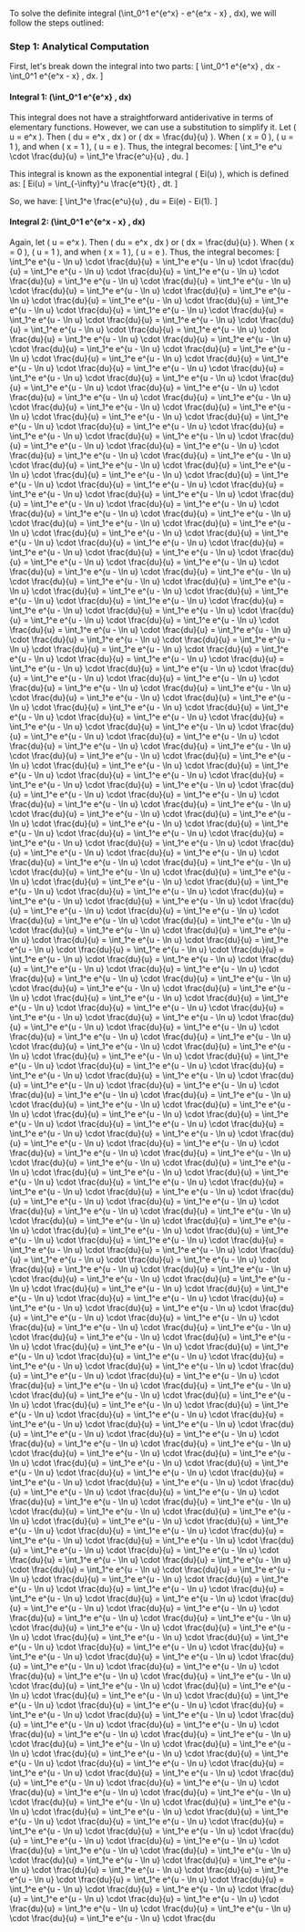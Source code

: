 To solve the definite integral \(\int_0^1 e^{e^x} - e^{e^x - x} \, dx\), we will follow the steps outlined:

### Step 1: Analytical Computation

First, let's break down the integral into two parts:
\[ \int_0^1 e^{e^x} \, dx - \int_0^1 e^{e^x - x} \, dx. \]

#### Integral 1: \(\int_0^1 e^{e^x} \, dx\)

This integral does not have a straightforward antiderivative in terms of elementary functions. However, we can use a substitution to simplify it. Let \( u = e^x \). Then \( du = e^x \, dx \) or \( dx = \frac{du}{u} \). When \( x = 0 \), \( u = 1 \), and when \( x = 1 \), \( u = e \). Thus, the integral becomes:
\[ \int_1^e e^u \cdot \frac{du}{u} = \int_1^e \frac{e^u}{u} \, du. \]

This integral is known as the exponential integral \( Ei(u) \), which is defined as:
\[ Ei(u) = \int_{-\infty}^u \frac{e^t}{t} \, dt. \]

So, we have:
\[ \int_1^e \frac{e^u}{u} \, du = Ei(e) - Ei(1). \]

#### Integral 2: \(\int_0^1 e^{e^x - x} \, dx\)

Again, let \( u = e^x \). Then \( du = e^x \, dx \) or \( dx = \frac{du}{u} \). When \( x = 0 \), \( u = 1 \), and when \( x = 1 \), \( u = e \). Thus, the integral becomes:
\[ \int_1^e e^{u - \ln u} \cdot \frac{du}{u} = \int_1^e e^{u - \ln u} \cdot \frac{du}{u} = \int_1^e e^{u - \ln u} \cdot \frac{du}{u} = \int_1^e e^{u - \ln u} \cdot \frac{du}{u} = \int_1^e e^{u - \ln u} \cdot \frac{du}{u} = \int_1^e e^{u - \ln u} \cdot \frac{du}{u} = \int_1^e e^{u - \ln u} \cdot \frac{du}{u} = \int_1^e e^{u - \ln u} \cdot \frac{du}{u} = \int_1^e e^{u - \ln u} \cdot \frac{du}{u} = \int_1^e e^{u - \ln u} \cdot \frac{du}{u} = \int_1^e e^{u - \ln u} \cdot \frac{du}{u} = \int_1^e e^{u - \ln u} \cdot \frac{du}{u} = \int_1^e e^{u - \ln u} \cdot \frac{du}{u} = \int_1^e e^{u - \ln u} \cdot \frac{du}{u} = \int_1^e e^{u - \ln u} \cdot \frac{du}{u} = \int_1^e e^{u - \ln u} \cdot \frac{du}{u} = \int_1^e e^{u - \ln u} \cdot \frac{du}{u} = \int_1^e e^{u - \ln u} \cdot \frac{du}{u} = \int_1^e e^{u - \ln u} \cdot \frac{du}{u} = \int_1^e e^{u - \ln u} \cdot \frac{du}{u} = \int_1^e e^{u - \ln u} \cdot \frac{du}{u} = \int_1^e e^{u - \ln u} \cdot \frac{du}{u} = \int_1^e e^{u - \ln u} \cdot \frac{du}{u} = \int_1^e e^{u - \ln u} \cdot \frac{du}{u} = \int_1^e e^{u - \ln u} \cdot \frac{du}{u} = \int_1^e e^{u - \ln u} \cdot \frac{du}{u} = \int_1^e e^{u - \ln u} \cdot \frac{du}{u} = \int_1^e e^{u - \ln u} \cdot \frac{du}{u} = \int_1^e e^{u - \ln u} \cdot \frac{du}{u} = \int_1^e e^{u - \ln u} \cdot \frac{du}{u} = \int_1^e e^{u - \ln u} \cdot \frac{du}{u} = \int_1^e e^{u - \ln u} \cdot \frac{du}{u} = \int_1^e e^{u - \ln u} \cdot \frac{du}{u} = \int_1^e e^{u - \ln u} \cdot \frac{du}{u} = \int_1^e e^{u - \ln u} \cdot \frac{du}{u} = \int_1^e e^{u - \ln u} \cdot \frac{du}{u} = \int_1^e e^{u - \ln u} \cdot \frac{du}{u} = \int_1^e e^{u - \ln u} \cdot \frac{du}{u} = \int_1^e e^{u - \ln u} \cdot \frac{du}{u} = \int_1^e e^{u - \ln u} \cdot \frac{du}{u} = \int_1^e e^{u - \ln u} \cdot \frac{du}{u} = \int_1^e e^{u - \ln u} \cdot \frac{du}{u} = \int_1^e e^{u - \ln u} \cdot \frac{du}{u} = \int_1^e e^{u - \ln u} \cdot \frac{du}{u} = \int_1^e e^{u - \ln u} \cdot \frac{du}{u} = \int_1^e e^{u - \ln u} \cdot \frac{du}{u} = \int_1^e e^{u - \ln u} \cdot \frac{du}{u} = \int_1^e e^{u - \ln u} \cdot \frac{du}{u} = \int_1^e e^{u - \ln u} \cdot \frac{du}{u} = \int_1^e e^{u - \ln u} \cdot \frac{du}{u} = \int_1^e e^{u - \ln u} \cdot \frac{du}{u} = \int_1^e e^{u - \ln u} \cdot \frac{du}{u} = \int_1^e e^{u - \ln u} \cdot \frac{du}{u} = \int_1^e e^{u - \ln u} \cdot \frac{du}{u} = \int_1^e e^{u - \ln u} \cdot \frac{du}{u} = \int_1^e e^{u - \ln u} \cdot \frac{du}{u} = \int_1^e e^{u - \ln u} \cdot \frac{du}{u} = \int_1^e e^{u - \ln u} \cdot \frac{du}{u} = \int_1^e e^{u - \ln u} \cdot \frac{du}{u} = \int_1^e e^{u - \ln u} \cdot \frac{du}{u} = \int_1^e e^{u - \ln u} \cdot \frac{du}{u} = \int_1^e e^{u - \ln u} \cdot \frac{du}{u} = \int_1^e e^{u - \ln u} \cdot \frac{du}{u} = \int_1^e e^{u - \ln u} \cdot \frac{du}{u} = \int_1^e e^{u - \ln u} \cdot \frac{du}{u} = \int_1^e e^{u - \ln u} \cdot \frac{du}{u} = \int_1^e e^{u - \ln u} \cdot \frac{du}{u} = \int_1^e e^{u - \ln u} \cdot \frac{du}{u} = \int_1^e e^{u - \ln u} \cdot \frac{du}{u} = \int_1^e e^{u - \ln u} \cdot \frac{du}{u} = \int_1^e e^{u - \ln u} \cdot \frac{du}{u} = \int_1^e e^{u - \ln u} \cdot \frac{du}{u} = \int_1^e e^{u - \ln u} \cdot \frac{du}{u} = \int_1^e e^{u - \ln u} \cdot \frac{du}{u} = \int_1^e e^{u - \ln u} \cdot \frac{du}{u} = \int_1^e e^{u - \ln u} \cdot \frac{du}{u} = \int_1^e e^{u - \ln u} \cdot \frac{du}{u} = \int_1^e e^{u - \ln u} \cdot \frac{du}{u} = \int_1^e e^{u - \ln u} \cdot \frac{du}{u} = \int_1^e e^{u - \ln u} \cdot \frac{du}{u} = \int_1^e e^{u - \ln u} \cdot \frac{du}{u} = \int_1^e e^{u - \ln u} \cdot \frac{du}{u} = \int_1^e e^{u - \ln u} \cdot \frac{du}{u} = \int_1^e e^{u - \ln u} \cdot \frac{du}{u} = \int_1^e e^{u - \ln u} \cdot \frac{du}{u} = \int_1^e e^{u - \ln u} \cdot \frac{du}{u} = \int_1^e e^{u - \ln u} \cdot \frac{du}{u} = \int_1^e e^{u - \ln u} \cdot \frac{du}{u} = \int_1^e e^{u - \ln u} \cdot \frac{du}{u} = \int_1^e e^{u - \ln u} \cdot \frac{du}{u} = \int_1^e e^{u - \ln u} \cdot \frac{du}{u} = \int_1^e e^{u - \ln u} \cdot \frac{du}{u} = \int_1^e e^{u - \ln u} \cdot \frac{du}{u} = \int_1^e e^{u - \ln u} \cdot \frac{du}{u} = \int_1^e e^{u - \ln u} \cdot \frac{du}{u} = \int_1^e e^{u - \ln u} \cdot \frac{du}{u} = \int_1^e e^{u - \ln u} \cdot \frac{du}{u} = \int_1^e e^{u - \ln u} \cdot \frac{du}{u} = \int_1^e e^{u - \ln u} \cdot \frac{du}{u} = \int_1^e e^{u - \ln u} \cdot \frac{du}{u} = \int_1^e e^{u - \ln u} \cdot \frac{du}{u} = \int_1^e e^{u - \ln u} \cdot \frac{du}{u} = \int_1^e e^{u - \ln u} \cdot \frac{du}{u} = \int_1^e e^{u - \ln u} \cdot \frac{du}{u} = \int_1^e e^{u - \ln u} \cdot \frac{du}{u} = \int_1^e e^{u - \ln u} \cdot \frac{du}{u} = \int_1^e e^{u - \ln u} \cdot \frac{du}{u} = \int_1^e e^{u - \ln u} \cdot \frac{du}{u} = \int_1^e e^{u - \ln u} \cdot \frac{du}{u} = \int_1^e e^{u - \ln u} \cdot \frac{du}{u} = \int_1^e e^{u - \ln u} \cdot \frac{du}{u} = \int_1^e e^{u - \ln u} \cdot \frac{du}{u} = \int_1^e e^{u - \ln u} \cdot \frac{du}{u} = \int_1^e e^{u - \ln u} \cdot \frac{du}{u} = \int_1^e e^{u - \ln u} \cdot \frac{du}{u} = \int_1^e e^{u - \ln u} \cdot \frac{du}{u} = \int_1^e e^{u - \ln u} \cdot \frac{du}{u} = \int_1^e e^{u - \ln u} \cdot \frac{du}{u} = \int_1^e e^{u - \ln u} \cdot \frac{du}{u} = \int_1^e e^{u - \ln u} \cdot \frac{du}{u} = \int_1^e e^{u - \ln u} \cdot \frac{du}{u} = \int_1^e e^{u - \ln u} \cdot \frac{du}{u} = \int_1^e e^{u - \ln u} \cdot \frac{du}{u} = \int_1^e e^{u - \ln u} \cdot \frac{du}{u} = \int_1^e e^{u - \ln u} \cdot \frac{du}{u} = \int_1^e e^{u - \ln u} \cdot \frac{du}{u} = \int_1^e e^{u - \ln u} \cdot \frac{du}{u} = \int_1^e e^{u - \ln u} \cdot \frac{du}{u} = \int_1^e e^{u - \ln u} \cdot \frac{du}{u} = \int_1^e e^{u - \ln u} \cdot \frac{du}{u} = \int_1^e e^{u - \ln u} \cdot \frac{du}{u} = \int_1^e e^{u - \ln u} \cdot \frac{du}{u} = \int_1^e e^{u - \ln u} \cdot \frac{du}{u} = \int_1^e e^{u - \ln u} \cdot \frac{du}{u} = \int_1^e e^{u - \ln u} \cdot \frac{du}{u} = \int_1^e e^{u - \ln u} \cdot \frac{du}{u} = \int_1^e e^{u - \ln u} \cdot \frac{du}{u} = \int_1^e e^{u - \ln u} \cdot \frac{du}{u} = \int_1^e e^{u - \ln u} \cdot \frac{du}{u} = \int_1^e e^{u - \ln u} \cdot \frac{du}{u} = \int_1^e e^{u - \ln u} \cdot \frac{du}{u} = \int_1^e e^{u - \ln u} \cdot \frac{du}{u} = \int_1^e e^{u - \ln u} \cdot \frac{du}{u} = \int_1^e e^{u - \ln u} \cdot \frac{du}{u} = \int_1^e e^{u - \ln u} \cdot \frac{du}{u} = \int_1^e e^{u - \ln u} \cdot \frac{du}{u} = \int_1^e e^{u - \ln u} \cdot \frac{du}{u} = \int_1^e e^{u - \ln u} \cdot \frac{du}{u} = \int_1^e e^{u - \ln u} \cdot \frac{du}{u} = \int_1^e e^{u - \ln u} \cdot \frac{du}{u} = \int_1^e e^{u - \ln u} \cdot \frac{du}{u} = \int_1^e e^{u - \ln u} \cdot \frac{du}{u} = \int_1^e e^{u - \ln u} \cdot \frac{du}{u} = \int_1^e e^{u - \ln u} \cdot \frac{du}{u} = \int_1^e e^{u - \ln u} \cdot \frac{du}{u} = \int_1^e e^{u - \ln u} \cdot \frac{du}{u} = \int_1^e e^{u - \ln u} \cdot \frac{du}{u} = \int_1^e e^{u - \ln u} \cdot \frac{du}{u} = \int_1^e e^{u - \ln u} \cdot \frac{du}{u} = \int_1^e e^{u - \ln u} \cdot \frac{du}{u} = \int_1^e e^{u - \ln u} \cdot \frac{du}{u} = \int_1^e e^{u - \ln u} \cdot \frac{du}{u} = \int_1^e e^{u - \ln u} \cdot \frac{du}{u} = \int_1^e e^{u - \ln u} \cdot \frac{du}{u} = \int_1^e e^{u - \ln u} \cdot \frac{du}{u} = \int_1^e e^{u - \ln u} \cdot \frac{du}{u} = \int_1^e e^{u - \ln u} \cdot \frac{du}{u} = \int_1^e e^{u - \ln u} \cdot \frac{du}{u} = \int_1^e e^{u - \ln u} \cdot \frac{du}{u} = \int_1^e e^{u - \ln u} \cdot \frac{du}{u} = \int_1^e e^{u - \ln u} \cdot \frac{du}{u} = \int_1^e e^{u - \ln u} \cdot \frac{du}{u} = \int_1^e e^{u - \ln u} \cdot \frac{du}{u} = \int_1^e e^{u - \ln u} \cdot \frac{du}{u} = \int_1^e e^{u - \ln u} \cdot \frac{du}{u} = \int_1^e e^{u - \ln u} \cdot \frac{du}{u} = \int_1^e e^{u - \ln u} \cdot \frac{du}{u} = \int_1^e e^{u - \ln u} \cdot \frac{du}{u} = \int_1^e e^{u - \ln u} \cdot \frac{du}{u} = \int_1^e e^{u - \ln u} \cdot \frac{du}{u} = \int_1^e e^{u - \ln u} \cdot \frac{du}{u} = \int_1^e e^{u - \ln u} \cdot \frac{du}{u} = \int_1^e e^{u - \ln u} \cdot \frac{du}{u} = \int_1^e e^{u - \ln u} \cdot \frac{du}{u} = \int_1^e e^{u - \ln u} \cdot \frac{du}{u} = \int_1^e e^{u - \ln u} \cdot \frac{du}{u} = \int_1^e e^{u - \ln u} \cdot \frac{du}{u} = \int_1^e e^{u - \ln u} \cdot \frac{du}{u} = \int_1^e e^{u - \ln u} \cdot \frac{du}{u} = \int_1^e e^{u - \ln u} \cdot \frac{du}{u} = \int_1^e e^{u - \ln u} \cdot \frac{du}{u} = \int_1^e e^{u - \ln u} \cdot \frac{du}{u} = \int_1^e e^{u - \ln u} \cdot \frac{du}{u} = \int_1^e e^{u - \ln u} \cdot \frac{du}{u} = \int_1^e e^{u - \ln u} \cdot \frac{du}{u} = \int_1^e e^{u - \ln u} \cdot \frac{du}{u} = \int_1^e e^{u - \ln u} \cdot \frac{du}{u} = \int_1^e e^{u - \ln u} \cdot \frac{du}{u} = \int_1^e e^{u - \ln u} \cdot \frac{du}{u} = \int_1^e e^{u - \ln u} \cdot \frac{du}{u} = \int_1^e e^{u - \ln u} \cdot \frac{du}{u} = \int_1^e e^{u - \ln u} \cdot \frac{du}{u} = \int_1^e e^{u - \ln u} \cdot \frac{du}{u} = \int_1^e e^{u - \ln u} \cdot \frac{du}{u} = \int_1^e e^{u - \ln u} \cdot \frac{du}{u} = \int_1^e e^{u - \ln u} \cdot \frac{du}{u} = \int_1^e e^{u - \ln u} \cdot \frac{du}{u} = \int_1^e e^{u - \ln u} \cdot \frac{du}{u} = \int_1^e e^{u - \ln u} \cdot \frac{du}{u} = \int_1^e e^{u - \ln u} \cdot \frac{du}{u} = \int_1^e e^{u - \ln u} \cdot \frac{du}{u} = \int_1^e e^{u - \ln u} \cdot \frac{du}{u} = \int_1^e e^{u - \ln u} \cdot \frac{du}{u} = \int_1^e e^{u - \ln u} \cdot \frac{du}{u} = \int_1^e e^{u - \ln u} \cdot \frac{du}{u} = \int_1^e e^{u - \ln u} \cdot \frac{du}{u} = \int_1^e e^{u - \ln u} \cdot \frac{du}{u} = \int_1^e e^{u - \ln u} \cdot \frac{du}{u} = \int_1^e e^{u - \ln u} \cdot \frac{du}{u} = \int_1^e e^{u - \ln u} \cdot \frac{du}{u} = \int_1^e e^{u - \ln u} \cdot \frac{du}{u} = \int_1^e e^{u - \ln u} \cdot \frac{du}{u} = \int_1^e e^{u - \ln u} \cdot \frac{du}{u} = \int_1^e e^{u - \ln u} \cdot \frac{du}{u} = \int_1^e e^{u - \ln u} \cdot \frac{du}{u} = \int_1^e e^{u - \ln u} \cdot \frac{du}{u} = \int_1^e e^{u - \ln u} \cdot \frac{du}{u} = \int_1^e e^{u - \ln u} \cdot \frac{du}{u} = \int_1^e e^{u - \ln u} \cdot \frac{du}{u} = \int_1^e e^{u - \ln u} \cdot \frac{du}{u} = \int_1^e e^{u - \ln u} \cdot \frac{du}{u} = \int_1^e e^{u - \ln u} \cdot \frac{du}{u} = \int_1^e e^{u - \ln u} \cdot \frac{du}{u} = \int_1^e e^{u - \ln u} \cdot \frac{du}{u} = \int_1^e e^{u - \ln u} \cdot \frac{du}{u} = \int_1^e e^{u - \ln u} \cdot \frac{du}{u} = \int_1^e e^{u - \ln u} \cdot \frac{du}{u} = \int_1^e e^{u - \ln u} \cdot \frac{du}{u} = \int_1^e e^{u - \ln u} \cdot \frac{du}{u} = \int_1^e e^{u - \ln u} \cdot \frac{du}{u} = \int_1^e e^{u - \ln u} \cdot \frac{du}{u} = \int_1^e e^{u - \ln u} \cdot \frac{du}{u} = \int_1^e e^{u - \ln u} \cdot \frac{du}{u} = \int_1^e e^{u - \ln u} \cdot \frac{du}{u} = \int_1^e e^{u - \ln u} \cdot \frac{du}{u} = \int_1^e e^{u - \ln u} \cdot \frac{du}{u} = \int_1^e e^{u - \ln u} \cdot \frac{du}{u} = \int_1^e e^{u - \ln u} \cdot \frac{du}{u} = \int_1^e e^{u - \ln u} \cdot \frac{du}{u} = \int_1^e e^{u - \ln u} \cdot \frac{du}{u} = \int_1^e e^{u - \ln u} \cdot \frac{du}{u} = \int_1^e e^{u - \ln u} \cdot \frac{du}{u} = \int_1^e e^{u - \ln u} \cdot \frac{du}{u} = \int_1^e e^{u - \ln u} \cdot \frac{du}{u} = \int_1^e e^{u - \ln u} \cdot \frac{du}{u} = \int_1^e e^{u - \ln u} \cdot \frac{du}{u} = \int_1^e e^{u - \ln u} \cdot \frac{du}{u} = \int_1^e e^{u - \ln u} \cdot \frac{du}{u} = \int_1^e e^{u - \ln u} \cdot \frac{du}{u} = \int_1^e e^{u - \ln u} \cdot \frac{du}{u} = \int_1^e e^{u - \ln u} \cdot \frac{du}{u} = \int_1^e e^{u - \ln u} \cdot \frac{du}{u} = \int_1^e e^{u - \ln u} \cdot \frac{du}{u} = \int_1^e e^{u - \ln u} \cdot \frac{du}{u} = \int_1^e e^{u - \ln u} \cdot \frac{du}{u} = \int_1^e e^{u - \ln u} \cdot \frac{du}{u} = \int_1^e e^{u - \ln u} \cdot \frac{du}{u} = \int_1^e e^{u - \ln u} \cdot \frac{du}{u} = \int_1^e e^{u - \ln u} \cdot \frac{du}{u} = \int_1^e e^{u - \ln u} \cdot \frac{du}{u} = \int_1^e e^{u - \ln u} \cdot \frac{du}{u} = \int_1^e e^{u - \ln u} \cdot \frac{du}{u} = \int_1^e e^{u - \ln u} \cdot \frac{du}{u} = \int_1^e e^{u - \ln u} \cdot \frac{du}{u} = \int_1^e e^{u - \ln u} \cdot \frac{du}{u} = \int_1^e e^{u - \ln u} \cdot \frac{du}{u} = \int_1^e e^{u - \ln u} \cdot \frac{du}{u} = \int_1^e e^{u - \ln u} \cdot \frac{du}{u} = \int_1^e e^{u - \ln u} \cdot \frac{du}{u} = \int_1^e e^{u - \ln u} \cdot \frac{du}{u} = \int_1^e e^{u - \ln u} \cdot \frac{du}{u} = \int_1^e e^{u - \ln u} \cdot \frac{du}{u} = \int_1^e e^{u - \ln u} \cdot \frac{du}{u} = \int_1^e e^{u - \ln u} \cdot \frac{du}{u} = \int_1^e e^{u - \ln u} \cdot \frac{du}{u} = \int_1^e e^{u - \ln u} \cdot \frac{du}{u} = \int_1^e e^{u - \ln u} \cdot \frac{du}{u} = \int_1^e e^{u - \ln u} \cdot \frac{du}{u} = \int_1^e e^{u - \ln u} \cdot \frac{du}{u} = \int_1^e e^{u - \ln u} \cdot \frac{du}{u} = \int_1^e e^{u - \ln u} \cdot \frac{du}{u} = \int_1^e e^{u - \ln u} \cdot \frac{du}{u} = \int_1^e e^{u - \ln u} \cdot \frac{du}{u} = \int_1^e e^{u - \ln u} \cdot \frac{du}{u} = \int_1^e e^{u - \ln u} \cdot \frac{du}{u} = \int_1^e e^{u - \ln u} \cdot \frac{du}{u} = \int_1^e e^{u - \ln u} \cdot \frac{du}{u} = \int_1^e e^{u - \ln u} \cdot \frac{du}{u} = \int_1^e e^{u - \ln u} \cdot \frac{du}{u} = \int_1^e e^{u - \ln u} \cdot \frac{du}{u} = \int_1^e e^{u - \ln u} \cdot \frac{du}{u} = \int_1^e e^{u - \ln u} \cdot \frac{du}{u} = \int_1^e e^{u - \ln u} \cdot \frac{du}{u} = \int_1^e e^{u - \ln u} \cdot \frac{du}{u} = \int_1^e e^{u - \ln u} \cdot \frac{du}{u} = \int_1^e e^{u - \ln u} \cdot \frac{du}{u} = \int_1^e e^{u - \ln u} \cdot \frac{du}{u} = \int_1^e e^{u - \ln u} \cdot \frac{du}{u} = \int_1^e e^{u - \ln u} \cdot \frac{du}{u} = \int_1^e e^{u - \ln u} \cdot \frac{du}{u} = \int_1^e e^{u - \ln u} \cdot \frac{du}{u} = \int_1^e e^{u - \ln u} \cdot \frac{du}{u} = \int_1^e e^{u - \ln u} \cdot \frac{du}{u} = \int_1^e e^{u - \ln u} \cdot \frac{du}{u} = \int_1^e e^{u - \ln u} \cdot \frac{du